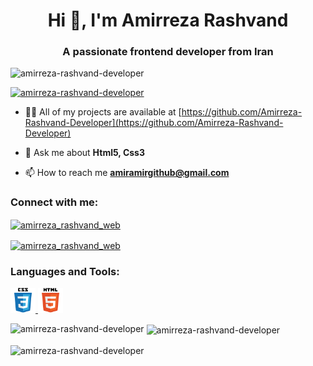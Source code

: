 <h1 align="center">Hi 👋, I'm Amirreza Rashvand</h1>
<h3 align="center">A passionate frontend developer from Iran</h3>

<p align="left"> <img src="https://komarev.com/ghpvc/?username=amirreza-rashvand-developer&label=Profile%20views&color=0e75b6&style=flat" alt="amirreza-rashvand-developer" /> </p>

<p align="left"> <a href="https://github.com/ryo-ma/github-profile-trophy"><img src="https://github-profile-trophy.vercel.app/?username=amirreza-rashvand-developer" alt="amirreza-rashvand-developer" /></a> </p>

- 👨‍💻 All of my projects are available at [https://github.com/Amirreza-Rashvand-Developer](https://github.com/Amirreza-Rashvand-Developer)

- 💬 Ask me about **Html5, Css3**

- 📫 How to reach me **amiramirgithub@gmail.com**

<h3 align="left">Connect with me:</h3>
<p align="left">
<a href="https://instagram.com/amirreza_rashvand_web" target="blank"><img align="center" src="https://raw.githubusercontent.com/rahuldkjain/github-profile-readme-generator/master/src/images/icons/Social/instagram.svg" alt="amirreza_rashvand_web" height="30" width="40" /></a>
</p>

<a href="[https://instagram.com/amirreza_rashvand_web](https://www.linkedin.com/in/amirreza-rashvand/)" target="blank"><img align="center" src="https://raw.githubusercontent.com/rahuldkjain/github-profile-readme-generator/master/src/images/icons/Social/instagram.svg" alt="amirreza_rashvand_web" height="30" width="40" /></a>
</p>

<h3 align="left">Languages and Tools:</h3>
<p align="left"> <a href="https://www.w3schools.com/css/" target="_blank" rel="noreferrer"> <img src="https://raw.githubusercontent.com/devicons/devicon/master/icons/css3/css3-original-wordmark.svg" alt="css3" width="40" height="40"/> </a> <a href="https://www.w3.org/html/" target="_blank" rel="noreferrer"> <img src="https://raw.githubusercontent.com/devicons/devicon/master/icons/html5/html5-original-wordmark.svg" alt="html5" width="40" height="40"/> </a> </p>

<p><img align="left" src="https://github-readme-stats.vercel.app/api/top-langs?username=amirreza-rashvand-developer&show_icons=true&locale=en&layout=compact" alt="amirreza-rashvand-developer" /></p>

<p>&nbsp;<img align="center" src="https://github-readme-stats.vercel.app/api?username=amirreza-rashvand-developer&show_icons=true&locale=en" alt="amirreza-rashvand-developer" /></p>

<p><img align="center" src="https://github-readme-streak-stats.herokuapp.com/?user=amirreza-rashvand-developer&" alt="amirreza-rashvand-developer" /></p>
